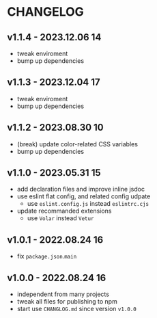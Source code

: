 # CHANGELOG

## v1.1.4 - 2023.12.06 14
* tweak enviroment
* bump up dependencies


## v1.1.3 - 2023.12.04 17
* tweak enviroment
* bump up dependencies


## v1.1.2 - 2023.08.30 10
* (break) update color-related CSS variables
* bump up dependencies


## v1.1.0 - 2023.05.31 15
* add declaration files and improve inline jsdoc
* use eslint flat config, and related config udpate
	* use `eslint.config.js` instead `eslintrc.cjs`
* update recommanded extensions
	* use `Volar` instead `Vetur`


## v1.0.1 - 2022.08.24 16
* fix `package.json`.`main`


## v1.0.0 - 2022.08.24 16
* independent from many projects
* tweak all files for publishing to npm
* start use `CHANGLOG.md` since version `v1.0.0`
